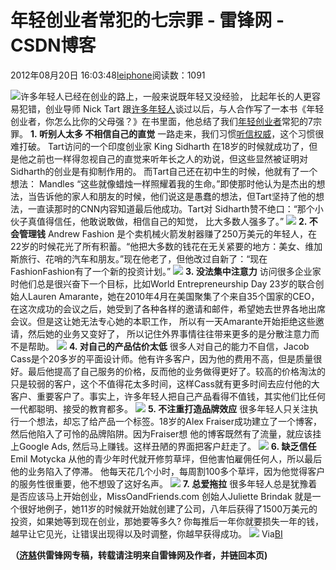 
# 年轻创业者常犯的七宗罪 - 雷锋网 - CSDN博客


2012年08月20日 16:03:48[leiphone](https://me.csdn.net/leiphone)阅读数：1091


![](http://www.leiphone.com/wp-content/uploads/2012/08/startup2-150x150.jpg)许多年轻人已经在创业的路上，一般来说既年轻又没经验，
 比起年长的人更容易犯错，创业导师 Nick Tart 跟[许多年轻人](http://youngentrepreneurs.50interviews.com/home)谈过以后，与人合作写了一本书《年轻创业者，你怎么比你的父母强？》在书里面，他总结了我们[年轻创业者](http://www.leiphone.com/starup-question.html)常犯的7宗罪。
**1. 听别人太多 不相信自己的直觉**
一路走来，我们习惯[听信权威](http://www.leiphone.com/0731-annie-vc-founder.html)，这个习惯很难打破。
Tart访问的一个印度创业家 King Sidharth 在18岁的时候就成功了，但是他之前也一样得忽视自己的直觉来听年长之人的劝说，但这些显然被证明对Sidharth的创业是有抑制作用的。
而Tart自己还在初中生的时候，他就有了一个想法： Mandles “这些就像蜡烛一样照耀着我的生命。”即使那时他认为是杰出的想法，当告诉他的家人和朋友的时候，他们说这是愚蠢的想法，但Tart坚持了他的想法，一直读那时的CNN内容知道最后他成功。Tart对 Sidharth赞不绝口：“那个小伙子真值得信任，他敢说敢做，相信自己的知觉， 比大多数人强多了。”
![](http://www.leiphone.com/wp-content/uploads/2012/08/listen-too-much-300x225.jpg)
**2. 不会管理钱**
Andrew Fashion 是个卖机械火箭发射器赚了250万美元的年轻人，在22岁的时候花光了所有积蓄。“他把大多数的钱花在无关紧要的地方：美女、维加斯旅行、花哨的汽车和朋友。”现在他老了，但他改过自新了：“现在FashionFashion有了一个新的投资计划。”
![](http://www.leiphone.com/wp-content/uploads/2012/08/mismanage-money-300x225.jpg)
**3. 没法集中注意力**
访问很多企业家时他们总是很兴奋下一个目标，比如World Entrepreneurship Day 23岁的联合创始人Lauren Amarante，她在2010年4月在美国聚集了个来自35个国家的CEO，在这次成功的会议之后，她受到了各种各样的邀请和邮件，希望她去世界各地出席会议。但是这让她无法专心她的本职工作， 所以有一天Amarante开始拒绝这些邀请，然后她的业务又变好了， 所以记住外界事情往往带来更多的是分散注意力而不是帮助。
![](http://www.leiphone.com/wp-content/uploads/2012/08/have-trouble-focusing-300x225.jpg)
**4. 对自己的产品估价太低**
很多人对自己的能力不自信，Jacob Cass是个20多岁的平面设计师。他有许多客户，因为他的费用不高，但是质量很好。最后他提高了自己服务的价格，反而他的业务做得更好了。较高的价格淘汰的只是较弱的客户，这个不值得花太多时间，这样Cass就有更多时间去应付他的大客户、重要客户了。事实上，许多年轻人把自己产品看得不值钱，其实他们比任何一代都聪明、接受的教育都多。
![](http://www.leiphone.com/wp-content/uploads/2012/08/charge-enough-300x231.png)
**5. 不注重打造品牌效应**
很多年轻人只关注执行一个想法，却忘了给产品一个标签。18岁的Alex Fraiser成功建立了一个博客，然后他陷入了可怜的品牌陷阱。因为Fraiser想 他的博客既然有了流量，就应该挂上Google Ads, 然后马上赚钱。这样丑陋的界面把客户赶走了。
![](http://www.leiphone.com/wp-content/uploads/2012/08/creating-a-brand-300x225.jpg)
**6. 缺乏信任**
Emil Motycka 从他的青少年时代就开修剪草坪，但他害怕雇佣任何人，所以最后他的业务陷入了停滞。
他每天花几个小时，每周割100多个草坪，因为他觉得客户的服务性很重要，他不想毁了这好名声。
![](http://www.leiphone.com/wp-content/uploads/2012/08/they-lack-trust1.jpg)
**7. 总爱拖拉**
很多年轻人总是犹豫着是否应该马上开始创业，MissOandFriends.com 创始人Juliette Brindak 就是一个很好地例子，她11岁的时候就开始就创建了公司，八年后获得了1500万美元的投资，如果她等到现在创业，那她要等多久?
你每推后一年你就要损失一年的钱，越早让它见光，让错误出现得以及时调整，你越早获得成功。
![](http://www.leiphone.com/wp-content/uploads/2012/08/started-sooner-300x225.jpg)
Via[BI](http://www.businessinsider.com/7-common-mistakes-young-startup-founders-make-2012-8?op=1)

**（****[济慈](http://www.leiphone.com/author/emerson)****供****雷锋网****专稿，转载请注明来自雷锋网及作者，并链回本页)**

